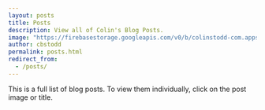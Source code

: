 ```yaml
---
layout: posts
title: Posts
description: View all of Colin's Blog Posts.
image: "https://firebasestorage.googleapis.com/v0/b/colinstodd-com.appspot.com/o/imageGallery%2F2019%2Fcolin_dog_square-min.jpg?alt=media&token=5d62febe-107a-4920-a474-dead2d21374a"
author: cbstodd
permalink: posts.html
redirect_from:
  - /posts/
---
```


This is a full list of blog posts. To view them individually, click on the post image or title.